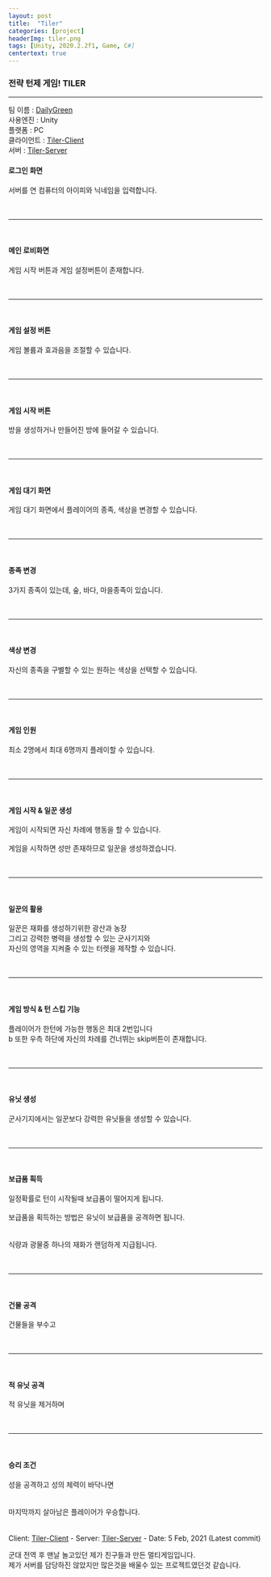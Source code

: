 ```yaml
---
layout: post
title:  "Tiler"
categories: [project]
headerImg: tiler.png
tags: [Unity, 2020.2.2f1, Game, C#]
centertext: true
---
```

### <strong>전략 턴제 게임! TILER</strong>
<hr class="hr-dashed">

팀 이름 : [DailyGreen](https://github.com/DailyGreen)<br>
사용엔진 : Unity <br>
플랫폼 : PC <br>
클라이언트 : [Tiler-Client](https://github.com/DailyGreen/Tiler-Client)<br>
서버 : [Tiler-Server](https://github.com/DailyGreen/Tiler-Server)<br>

#### <strong>로그인 화면</strong>
서버를 연 컴퓨터의 아이피와 닉네임을 입력합니다.<br><br>
<img class="post-img" src="/assets/img/portfolio/tiler/Lobby.png" alt=""><br><br>
<hr class="hr-dashed"><br>

#### <strong>메인 로비화면</strong>
게임 시작 버튼과 게임 설정버튼이 존재합니다.<br><br>
<img class="post-img" src="/assets/img/portfolio/tiler/Menu.png" alt=""><br><br>
<hr class="hr-dashed"><br>

#### <strong>게임 설정 버튼</strong>
게임 볼륨과 효과음을 조절할 수 있습니다.<br><br>
<img class="post-img" src="/assets/img/portfolio/tiler/Menu_setting.png" alt=""><br><br>
<hr class="hr-dashed"><br>

#### <strong>게임 시작 버튼</strong>
방을 생성하거나 만들어진 방에 들어갈 수 있습니다.<br><br>
<img class="post-img" src="/assets/img/portfolio/tiler/Menu_play.png" alt=""><br><br>
<hr class="hr-dashed"><br>

#### <strong>게임 대기 화면</strong>
게임 대기 화면에서 플레이어의 종족, 색상을 변경할 수 있습니다.<br><br>
<img class="post-img" src="/assets/img/portfolio/tiler/Game_Lobby.png" alt=""><br><br>
<hr class="hr-dashed"><br>

#### <strong>종족 변경</strong>
3가지 종족이 있는데, 숲, 바다, 마을종족이 있습니다.<br><br>
<img class="post-img" src="/assets/img/portfolio/tiler/Game_Lobby_Tribe.png" alt=""><br><br>
<hr class="hr-dashed"><br>

#### <strong>색상 변경</strong>
자신의 종족을 구별할 수 있는 원하는 색상을 선택할 수 있습니다.<br><br>
<img class="post-img" src="/assets/img/portfolio/tiler/Game_Lobby_Color.png" alt=""><br><br>
<hr class="hr-dashed"><br>

#### <strong>게임 인원</strong>
최소 2명에서 최대 6명까지 플레이할 수 있습니다.<br><br>
<img class="post-img" src="/assets/img/portfolio/tiler/Game_Lobby_User.png" alt=""><br><br>
<hr class="hr-dashed"><br>

#### <strong>게임 시작 & 일꾼 생성</strong>
게임이 시작되면 자신 차례에 행동을 할 수 있습니다.<br><br>
게임을 시작하면 성만 존재하므로 일꾼을 생성하겠습니다.<br><br>
<img class="post-img" src="/assets/img/portfolio/tiler/Ingame_1.png" alt=""><br><br>
<hr class="hr-dashed"><br>

#### <strong>일꾼의 활용</strong>
일꾼은 재화를 생성하기위한 광산과 농장<br>
그리고 강력한 병력을 생성할 수 있는 군사기지와<br>
자신의 영역을 지켜줄 수 있는 터렛을 제작할 수 있습니다.<br><br>
<img class="post-img" src="/assets/img/portfolio/tiler/Ingame_2.png" alt=""><br><br>
<hr class="hr-dashed"><br>

#### <strong>게임 방식 & 턴 스킵 기능</strong>
플레이어가 한턴에 가능한 행동은 최대 2번입니다<br>
b 또한 우측 하단에 자신의 차례를 건너뛰는 skip버튼이 존재합니다.<br><br>
<img class="post-img" src="/assets/img/portfolio/tiler/Ingame_3.png" alt=""><br><br>
<hr class="hr-dashed"><br>

#### <strong>유닛 생성</strong>
군사기지에서는 일꾼보다 강력한 유닛들을 생성할 수 있습니다.<br><br>
<img class="post-img" src="/assets/img/portfolio/tiler/Ingame_4.png" alt=""><br><br>
<hr class="hr-dashed"><br>

#### <strong>보급품 흭득</strong>
일정확률로 턴이 시작될때 보급품이 떨어지게 됩니다.<br><br>
보급품을 획득하는 방법은 유닛이 보급품을 공격하면 됩니다.<br><br>
<img class="post-img" src="/assets/img/portfolio/tiler/Ingame_7.png" alt=""><br><br>
식량과 광물중 하나의 재화가 랜덤하게 지급됩니다.<br><br>
<img class="post-img" src="/assets/img/portfolio/tiler/Ingame_8.png" alt=""><br><br>
<hr class="hr-dashed"><br>

#### <strong>건물 공격</strong>
건물들을 부수고<br><br>
<img class="post-img" src="/assets/img/portfolio/tiler/Ingame_10.png" alt=""><br><br>
<hr class="hr-dashed"><br>

#### <strong>적 유닛 공격</strong>
적 유닛을 제거하며<br><br>
<img class="post-img" src="/assets/img/portfolio/tiler/Ingame_11.png" alt=""><br><br>
<hr class="hr-dashed"><br>

#### <strong>승리 조건</strong>
성을 공격하고 성의 체력이 바닥나면<br><br>
<img class="post-img" src="/assets/img/portfolio/tiler/Ingame_12.png" alt=""><br><br>
마지막까지 살아남은 플레이어가 우승합니다.<br><br>
<img class="post-img" src="/assets/img/portfolio/tiler/Ingame_13.png" alt=""><br><br>
Client: [Tiler-Client](https://github.com/DailyGreen/Tiler-Client/releases) - 
Server: [Tiler-Server](https://github.com/DailyGreen/Tiler-Server/releases) -
Date: 5 Feb, 2021 (Latest commit) <br>

군대 전역 후 맨날 놀고있던 제가 친구들과 만든 멀티게임입니다.<br> 제가 서버를 담당하진 않았지만 많은것을 배울수 있는 프로젝트였던것 같습니다.